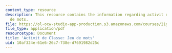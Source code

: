 ```yaml
---
content_type: resource
description: This resource contains the information regarding activit de classe Jeu
  de mots.
file: https://ol-ocw-studio-app-production.s3.amazonaws.com/courses/21g-302-french-ii-fall-2004/10af324e61e626c7738ed7691982d25c_MIT21G_302_F04_classe_O2.pdf
file_type: application/pdf
resourcetype: Document
title: 'Activit de Classe: Jeu de mots'
uid: 10af324e-61e6-26c7-738e-d7691982d25c
---
```

